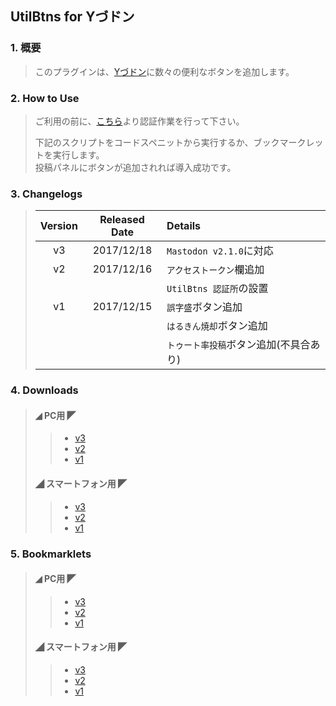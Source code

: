 ## UtilBtns for Yづドン

### 1. 概要
> このプラグインは、[Yづドン](https://mstdn.y-zu.org/)に数々の便利なボタンを追加します。

### 2. How to Use
> ご利用の前に、[こちら](https://genbuproject.github.io/Programs/Y-zuPlugin/UtilBtns/)より認証作業を行って下さい。
> 
> 下記のスクリプトをコードスペニットから実行するか、ブックマークレットを実行します。
> <Br />
> 投稿パネルにボタンが追加されれば導入成功です。

### 3. Changelogs
> |Version|Released Date|Details|
> |:-----:|:-----------:|:------|
> |v3     |2017/12/18   |`Mastodon v2.1.0`に対応|
> |v2     |2017/12/16   |`アクセストークン`欄追加|
> |       |             |`UtilBtns 認証所`の設置|
> |v1     |2017/12/15   |`誤字盛`ボタン追加|
> |       |             |`はるきん焼却`ボタン追加|
> |       |             |`トゥート率投稿`ボタン追加(不具合あり)|

### 4. Downloads
> #### ◢ PC用 ◤
>> * [v3](https://genbuproject.github.io/Programs/Y-zuPlugin/UtilBtns/PC/UtilBtns%20v3.js)
>> * [v2](https://genbuproject.github.io/Programs/Y-zuPlugin/UtilBtns/PC/UtilBtns%20v2.js)
>> * [v1](https://genbuproject.github.io/Programs/Y-zuPlugin/UtilBtns/PC/UtilBtns%20v1.js)
>> 
> #### ◢ スマートフォン用 ◤
>> * [v3](https://genbuproject.github.io/Programs/Y-zuPlugin/UtilBtns/Mobile/UtilBtns%20v3.js)
>> * [v2](https://genbuproject.github.io/Programs/Y-zuPlugin/UtilBtns/Mobile/UtilBtns%20v2.js)
>> * [v1](https://genbuproject.github.io/Programs/Y-zuPlugin/UtilBtns/Mobile/UtilBtns%20v1.js)

### 5. Bookmarklets
> #### ◢ PC用 ◤
>> * [v3](https://genbuproject.github.io/Programs/Y-zuPlugin/UtilBtns/PC/UtilBtns%20v3(Bookmarklet).js)
>> * [v2](https://genbuproject.github.io/Programs/Y-zuPlugin/UtilBtns/PC/UtilBtns%20v2(Bookmarklet).js)
>> * [v1](https://genbuproject.github.io/Programs/Y-zuPlugin/UtilBtns/PC/UtilBtns%20v1(Bookmarklet).js)
>> 
> #### ◢ スマートフォン用 ◤
>> * [v3](https://genbuproject.github.io/Programs/Y-zuPlugin/UtilBtns/Mobile/UtilBtns%20v3(Bookmarklet).js)
>> * [v2](https://genbuproject.github.io/Programs/Y-zuPlugin/UtilBtns/Mobile/UtilBtns%20v2(Bookmarklet).js)
>> * [v1](https://genbuproject.github.io/Programs/Y-zuPlugin/UtilBtns/Mobile/UtilBtns%20v1(Bookmarklet).js)